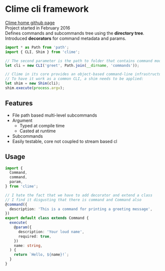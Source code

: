 # Clime cli framework
[Clime home github page](https://github.com/vilic/clime/)   
Project started in February 2016  
Defines commands and subcommands tree using the **directory tree**.  
Introduced **decorators** for command metadata and params.

```typescript
import * as Path from 'path';
import { CLI, Shim } from 'clime';

// The second parameter is the path to folder that contains command modules.
let cli = new CLI('greet', Path.join(__dirname, 'commands'));

// Clime in its core provides an object-based command-line infrastructure.
// To have it work as a common CLI, a shim needs to be applied:
let shim = new Shim(cli);
shim.execute(process.argv);
```
## Features
* File path based multi-level subcommands
* Argument
   * Typed at compile time
   * Casted at runtime
* Subcommands
* Easily testable, core not coupled to stream based cl

## Usage
```typescript
import {
  Command,
  command,
  param,
} from 'clime';

// I hate the fact that we have to add decorator and extend a class
// I find it disgusting that there is command and Command also
@command({
  description: 'This is a command for printing a greeting message',
})
export default class extends Command {
  execute(
    @param({
      description: 'Your loud name',
      required: true,
    })
    name: string,
  ) {
    return `Hello, ${name}!`;
  }
}
```